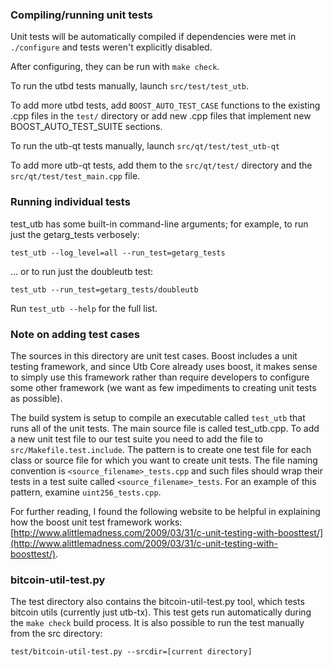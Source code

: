 ### Compiling/running unit tests

Unit tests will be automatically compiled if dependencies were met in `./configure`
and tests weren't explicitly disabled.

After configuring, they can be run with `make check`.

To run the utbd tests manually, launch `src/test/test_utb`.

To add more utbd tests, add `BOOST_AUTO_TEST_CASE` functions to the existing
.cpp files in the `test/` directory or add new .cpp files that
implement new BOOST_AUTO_TEST_SUITE sections.

To run the utb-qt tests manually, launch `src/qt/test/test_utb-qt`

To add more utb-qt tests, add them to the `src/qt/test/` directory and
the `src/qt/test/test_main.cpp` file.

### Running individual tests

test_utb has some built-in command-line arguments; for
example, to run just the getarg_tests verbosely:

    test_utb --log_level=all --run_test=getarg_tests

... or to run just the doubleutb test:

    test_utb --run_test=getarg_tests/doubleutb

Run `test_utb --help` for the full list.

### Note on adding test cases

The sources in this directory are unit test cases.  Boost includes a
unit testing framework, and since Utb Core already uses boost, it makes
sense to simply use this framework rather than require developers to
configure some other framework (we want as few impediments to creating
unit tests as possible).

The build system is setup to compile an executable called `test_utb`
that runs all of the unit tests.  The main source file is called
test_utb.cpp. To add a new unit test file to our test suite you need 
to add the file to `src/Makefile.test.include`. The pattern is to create 
one test file for each class or source file for which you want to create 
unit tests.  The file naming convention is `<source_filename>_tests.cpp` 
and such files should wrap their tests in a test suite 
called `<source_filename>_tests`. For an example of this pattern, 
examine `uint256_tests.cpp`.

For further reading, I found the following website to be helpful in
explaining how the boost unit test framework works:
[http://www.alittlemadness.com/2009/03/31/c-unit-testing-with-boosttest/](http://www.alittlemadness.com/2009/03/31/c-unit-testing-with-boosttest/).

### bitcoin-util-test.py

The test directory also contains the bitcoin-util-test.py tool, which tests bitcoin utils (currently just utb-tx). This test gets run automatically during the `make check` build process. It is also possible to run the test manually from the src directory:

```
test/bitcoin-util-test.py --srcdir=[current directory]

```
